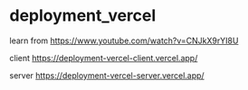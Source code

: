 # deployment_vercel

learn from https://www.youtube.com/watch?v=CNJkX9rYI8U

client
https://deployment-vercel-client.vercel.app/


server
https://deployment-vercel-server.vercel.app/
